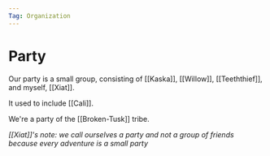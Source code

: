 ```yaml
---
Tag: Organization
---
```

# Party
Our party is a small group, consisting of [[Kaska]], [[Willow]], [[Teeththief]], and myself, [[Xiat]].

It used to include [[Cali]].

We're a party of the [[Broken-Tusk]] tribe.

*[[Xiat]]'s note: we call ourselves a party and not a group of friends because every adventure is a small party*
